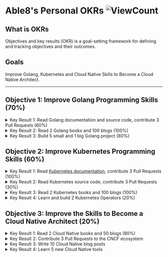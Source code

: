 # Able8's Personal OKRs  ![ViewCount](https://views.whatilearened.today/views/github/able8/okr.svg)


## What is OKRs

Objectives and key results (OKR) is a goal-setting framework for defining and tracking objectives and their outcomes. 

## Goals

Improve Golang, Kubernetes and Cloud Native Skills to Become a Cloud Native Architect.

---

## Objective 1: Improve Golang Programming Skills (70%)

<details>
<summary> Key Result 1: Read Golang documentation and source code, contribute 3 Pull Requests (60%)</summary>

- Contribute PRs to [ golang/go ](https://github.com/golang/go)

	- 20210725 [crypto/x509: fix typo in error message](https://github.com/golang/go/pull/47383)
	- 20210725 [net, reflect, runtime, strconv, crypto/ed25519, test: Fix 7 typos in comment](https://github.com/golang/go/pull/47384)


</details>
<details>
<summary> Key Result 2: Read 2 Golang books and 100 blogs (100%)</summary>

- Books:

    - 20210619 [《Let’s Go: Learn to build professional web applications with Go》](https://github.com/able8/snippetbox)
    - 20210627 [《Let's Go Further: Advanced patterns for building APIs and web applications in Go 》](https://github.com/able8/greenlight)
	- 20210727 [《Go Design Patterns》](https://www.oreilly.com/library/view/go-design-patterns/9781786466204/)
    - 20211230 [《Everyday Go》](https://openfaas.gumroad.com/l/everyday-golang)
    - 20220130 [《Go语言精进之路》](https://weread.qq.com/web/reader/f343248072895ed9f34f408)

- Blogs:

	- 20210901 30 blogs
	- 20210927 120 blogs

</details>
<details>
<summary> Key Result 3: Build 5 small and 1 big Golang project (80%) </summary>

- 5 Small Golang Projects:

    -  20210718 [weread-hot-booklists](https://github.com/able8/weread-hot-booklists/)
    -  20210811 gitlab-terraform-importe
    -  20210814 [translate-docs](https://github.com/able8/translate-docs/) 
    -  20210822 [weekly](https://github.com/able8/weekly) Get weekly newsletters of Golang, SRE, DevOps, and Kubernetes.
    -  20211210 pod-restart-info-collector
    - ...

</details>

## Objective 2: Improve Kubernetes Programming Skills (60%)

<details>
<summary> Key Result 1: Read <a href="/okr/k8s/k8s-doc-index.md">Kubernetes documentation</a>, contribute 3 Pull Requests (100%)</summary>

- Contribute PRs to [kubqernetes/website](https://github.com/kubernetes/website/pull/29031)

    - 20210720 First PR [[zh] Fix some typos](https://github.com/kubernetes/website/pull/29031)
    - 20210720 Second PR [[ja] Fix typos](https://github.com/kubernetes/website/pull/29032)
    - 20210722 [Fix a code block format](https://github.com/kubernetes/website/pull/29073)
    - 20210722 [Fix an empty prerequisites section](https://github.com/kubernetes/website/pull/29080)


</details>
<details>
<summary> Key Result 2: Read Kubernetes source code, contribute 3 Pull Requests (30%)</summary>


- Contribute PRs to [kubernetes/kubernetes](https://github.com/kubernetes/kubernetes)

    - 20210724 First PR [Fix a typo in comment](https://github.com/kubernetes/kubernetes/pull/103872)
</details>

<details>
<summary> Key Result 3: Read 2 Kubernetes books and 100 blogs (100%)</summary>

- Books:

	- 20210721 [《Programming Kubernetes: Developing Cloud-Native Applications》](https://www.oreilly.com/library/view/programming-kubernetes/9781492047094/)
	- 20210725 [《Kubernetes源码剖析》](https://weread.qq.com/web/reader/f1e3207071eeeefaf1e138akc81322c012c81e728d9d180)
    - 20211129 [《Kubernetes in Action中文版》](https://book.douban.com/subject/30418855/)
- Blogs:

	- 20210901 30 blogs
	- 20210927 85 blogs
	- 20211027 110 blogs

</details>
<details>
<summary> Key Result 4: Learn and build 2 Kubernetes Operators (20%) </summary>

- 202112 pod-restart-info-collector

</details>

## Objective 3: Improve the Skills to Become a Cloud Native Architect (20%)

<details>
<summary> Key Result 1: Read 2 Cloud Native books and 50 blogs (90%)</summary>
	
- Blogs:

	- 20210927 50 blogs

- Books:
    
    - [《 云原生模式 》](https://book.douban.com/subject/35169075/)
    - [《12 Factor Applications with Docker and Go》](https://leanpub.com/12fa-docker-golang)
    - [《Architecting for Scale: How to Maintain High Availability and Manage Risk in the Cloud》](https://learning.oreilly.com/library/view/architecting-for-scale/9781492057161/)
	
</details>
<details>
<summary> Key Result 2: Contribute 3 Pull Requests to the CNCF ecosystem </summary>
</details>
<details>
<summary> Key Result 3: Write 10 Cloud Native blog posts </summary>
</details>
<details>
<summary> Key Result 4: Learn 5 new Cloud Native tools </summary>
</details>
